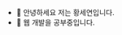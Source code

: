 - 👋 안녕하세요 저는 황세연입니다.
- 👀 웹 개발을 공부중입니다.
<!-- - 🌱 I’m currently learning ...
- 💞️ I’m looking to collaborate on ...
- 📫 How to reach me ... -->

<!---
Se-Yeon99/Se-Yeon99 is a ✨ special ✨ repository because its `README.md` (this file) appears on your GitHub profile.
You can click the Preview link to take a look at your changes.
--->
